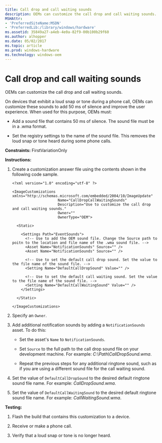 ```yaml
---
title: Call drop and call waiting sounds
description: OEMs can customize the call drop and call waiting sounds.
MSHAttr:
- 'PreferredSiteName:MSDN'
- 'PreferredLib:/library/windows/hardware'
ms.assetid: 35849a27-a4eb-4e0a-82f9-00b100b29f60
ms.author: alhopper
ms.date: 05/02/2017
ms.topic: article
ms.prod: windows-hardware
ms.technology: windows-oem
---
```


# Call drop and call waiting sounds


OEMs can customize the call drop and call waiting sounds.

On devices that exhibit a loud snap or tone during a phone call, OEMs can customize these sounds to add 50 ms of silence and improve the user experience. When used for this purpose, OEMs must:

-   Add a sound file that contains 50 ms of silence. The sound file must be in a .wma format.

-   Set the registry settings to the name of the sound file. This removes the loud snap or tone heard during some phone calls.

<a href="" id="constraints---firstvariationonly"></a>**Constraints:** FirstVariationOnly  

<a href="" id="instructions-"></a>**Instructions:**  
1.  Create a customization answer file using the contents shown in the following code sample.

    ``` syntax
    <?xml version="1.0" encoding="utf-8" ?>

    <ImageCustomizations xmlns="http://schemas.microsoft.com/embedded/2004/10/ImageUpdate"  
                         Name="CallDropCallWaitingSounds"  
                         Description="Use to customize the call drop and call waiting sounds."  
                         Owner=""  
                         OwnerType="OEM"> 
      
      <Static>  

        <Settings Path="EventSounds">  
          <!-- Use to add the OEM sound file. Change the Source path to poitn to the location and file name of the .wma sound file. -->
          <Asset Name="NotificationSounds" Source="" />
          <Asset Name="NotificationSounds" Source="" />

          <!-- Use to set the default call drop sound. Set the value to the file name of the sound file. -->
          <Setting Name="DefaultCallDropSound" Value="" /> 

          <!-- Use to set the default call waiting sound. Set the value to the file name of the sound file. -->
          <Setting Name="DefaultCallWaitingSound" Value="" /> 
        </Settings>  

      </Static>

    </ImageCustomizations>
    ```

2.  Specify an `Owner`.

3.  Add additional notification sounds by adding a `NotificationSounds` asset. To do this:

    -   Set the asset's `Name` to `NotificationSounds`.

    -   Set `Source` to the full path to the call drop sound file on your development machine. For example: *C:\\Path\\CallDropSound.wma*.

    -   Repeat the previous steps for any additional ringtone sound, such as if you are using a different sound file for the call waiting sound.

4.  Set the value of `DefaultCallDropSound` to the desired default ringtone sound file name. For example: *CallDropSound.wma*.

5.  Set the value of `DefaultCallWaitingSound` to the desired default ringtone sound file name. For example: *CallWaitingSound.wma*.

<a href="" id="testing-"></a>**Testing:**  
1.  Flash the build that contains this customization to a device.

2.  Receive or make a phone call.

3.  Verify that a loud snap or tone is no longer heard.

 

 







